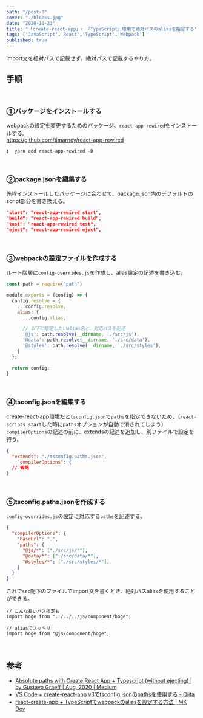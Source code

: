 ```yaml
---
path: "/post-8"
cover: "./blocks.jpg"
date: "2020-10-23"
title: "「create-react-app」+ 「TypeScript」環境で絶対パスのaliasを指定する"
tags: ['JavaScript','React','TypeScript','Webpack']
published: true
---
```


import文を相対パスで記載せず、絶対パスで記載するやり方。


## 手順

<br>

### ①パッケージをインストールする

webpackの設定を変更するためのパッケージ、`react-app-rewired`をインストールする。<br>
https://github.com/timarney/react-app-rewired

```shell:title=zsh
❯  yarn add react-app-rewired -D
```

<br>

### ②package.jsonを編集する

先程インストールしたパッケージに合わせて、package.json内のデフォルトのscript部分を書き換える。

```js:title=package.json
"start": "react-app-rewired start",
"build": "react-app-rewired build",
"test": "react-app-rewired test",
"eject": "react-app-rewired eject",
```

<br>

### ③webpackの設定ファイルを作成する

ルート階層に`config-overrides.js`を作成し、alias設定の記述を書き込む。

```js:title=config-overrides.js
const path = require('path')

module.exports = (config) => {
  config.resolve = {
    ...config.resolve,
    alias: {
      ...config.alias,

      // 以下に指定したいalias名と、対応パスを記述
      '@js': path.resolve(__dirname, './src/js'),
      '@data': path.resolve(__dirname, './src/data'),
      '@styles': path.resolve(__dirname, './src/styles'),
    }
  };

  return config;
}
```

<br>

### ④tsconfig.jsonを編集する

create-react-app環境だと`tsconfig.json`で`paths`を指定できないため、（`react-scripts start`した時に`paths`オプションが自動で消されてしまう）
`compilerOptions`の記述の前に、extendsの記述を追加し、別ファイルで設定を行う。

```js:title=tsconfig.json
{
  "extends": "./tsconfig.paths.json",
    "compilerOptions": {
  // 省略
}
```

<br>

### ⑤tsconfig.paths.jsonを作成する

`config-overrides.js`の設定に対応する`paths`を記述する。

```js:title=tsconfig.paths.json
{
  "compilerOptions": {
    "baseUrl": ".",
    "paths": {
      "@js/*": ["./src/js/*"],
      "@data/*": ["./src/data/*"],
      "@styles/*": ["./src/styles/*"],
    }
  }
}
```

これで`src`配下のファイルでimport文を書くとき、絶対パスaliasを使用することができる。

```js:title=js
// こんな長いパス指定も
import hoge from "../../../js/component/hoge";

// aliasでスッキリ
import hoge from "@js/component/hoge";
```

<br>

## 参考

- [Absolute paths with Create React App + Typescript (without ejecting) | by Gustavo Graeff | Aug, 2020 | Medium](https://medium.com/@gustavograeff1998/absolute-imports-with-create-react-app-typescript-e87878cab65b)
- [VS Code + create-react-app v3でtsconfig.jsonのpathsを使用する - Qiita](https://qiita.com/nbkn/items/32a7de99a594ffcd0d9e)
- [react-create-app + TypeScriptでwebpackのaliasを設定する方法 | MK Dev](https://mk-engineer.com/posts/react-create-app-typescript-webpack-alias)
